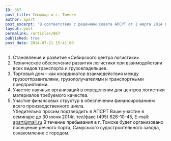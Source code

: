 ```yaml
---
ID: 867
post_title: Семинар в г. Томске
author: apsrt
post_excerpt: 'В соответствии с решением Совета АПСРТ от 1 марта 2014 года на базе ОАО «Томская судоходная компания» 31 июля – 1августа 2014 года планируется проведение семинара с руководителями предприятий по теме: «Создание и развитие региональных (бассейновых) центров логистики» с обсуждением следующих вопросов:'
layout: post
permalink: /articles/867
published: true
post_date: 2014-07-21 15:41:00
---
```

1.	Становление и развитие «Сибирского центра логистики»<br />
2.	Техническое обеспечение развития логистики при взаимодействии всех видов транспорта и грузовладельцев. <br />
3.	Торговый дом – как координатор взаимодействия между грузоотправителями, грузополучателями и транспортными предприятиями. <br />
4.	Участие научных организаций в определении для центров логистики материалов требуемого качества. <br />
5.	Участие финансовых структур в обеспечении финансированием всего производственного цикла. <br />
Убедительно просим подтвердить в АПСРТ Ваше участие в семинаре до 30 июня 2014г. тел/факс (495) 626-10-45, E-mail: apsrt@mail.ru В течение пребывания в г. Томске будет организовано посещение речного порта, Самуського судостроительного завода,  ознакомление с городом. <br />
<br />